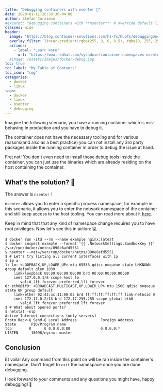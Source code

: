 ```yaml
---
title: "Debugging containers with nsenter 🐳"
date: 2020-01-11T20:30:30-04:00
author: Stefan Caraiman
#excerpt: "Debugging containers with **nsenter**" # override default line
classes: wide
header:
  image: "https://blog.container-solutions.com/hs-fs/hubfs/debuggingDock2.jpg?width=1108&name=debuggingDock2.jpg"
  overlay_filter: linear-gradient(rgba(255, 0, 0, 0.5), rgba(0, 255, 255, 0.5))
  actions:
    - label: "Learn more"
      url: "https://www.redhat.com/sysadmin/container-namespaces-nsenter"
  #image: /assets/images/docker-debug.jpg
toc: true
toc_label: "My Table of Contents"
toc_icon: "cog"
categories:
  - docker
  - linux
tags:
  - docker
  - linux
  - nsenter
  - debugging
---
```


Imagine the following scenario, you have a running container which is mis-behaving in production and you have to debug it.

The container does not have the necessary tooling and for various reasons(and also as a best practice) you can not install any 3rd party packages inside the running container in order to debug the issue at hand.

Fret not! You don't even need to install those debug tools inside the container, you can just use the binaries which are already residing on the host containing the container.

## What's the solution? 🤔

The answer is `nsenter` !

`nsenter` allows you to enter a specific process namespace, for example in this scenario, it allows you to enter the network namespace of the container and still keep access to the host tooling. You can read more about it [here][nsenter].

Keep in mind that that any kind of namespace change requires you to have root privileges. Now let's see this in action: 💻

```console
$ docker run -itd --rm --name example nginx:latest
$ docker inspect example --format '{{ .NetworkSettings.SandboxKey }}'
/var/run/docker/netns/090e6afd5551
$ nsenter --net=/var/run/docker/netns/090e6afd5551
$ # Let's try listing all current interfaces with ip
$ ip a
1: lo: <LOOPBACK,UP,LOWER_UP> mtu 65536 qdisc noqueue state UNKNOWN group default qlen 1000
    link/loopback 00:00:00:00:00:00 brd 00:00:00:00:00:00
    inet 127.0.0.1/8 scope host lo
       valid_lft forever preferred_lft forever
8: eth0@if9: <BROADCAST,MULTICAST,UP,LOWER_UP> mtu 1500 qdisc noqueue state UP group default 
    link/ether 02:42:ac:11:00:02 brd ff:ff:ff:ff:ff:ff link-netnsid 0
    inet 172.17.0.2/16 brd 172.17.255.255 scope global eth0
       valid_lft forever preferred_lft forever
$ # What about opened ports?
$ netstat -nlp
Active Internet connections (only servers)
Proto Recv-Q Send-Q Local Address           Foreign Address         State       PID/Program name    
tcp        0      0 0.0.0.0:80              0.0.0.0:*               LISTEN      15098/nginx: master
```

## Conclusion 

Et voilà! Any command from this point on will be ran inside the container's namespace. Don't forget to `exit` the namespace once you are done debugging.

I look forward to your comments and any questions you might have, happy debugging! 🐛

[nsenter]: http://man7.org/linux/man-pages/man1/nsenter.1.html
